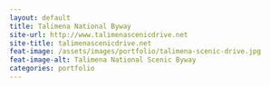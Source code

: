 ```yaml
---
layout: default
title: Talimena National Byway
site-url: http://www.talimenascenicdrive.net
site-title: talimenascenicdrive.net
feat-image: /assets/images/portfolio/talimena-scenic-drive.jpg
feat-image-alt: Talimena National Scenic Byway
categories: portfolio
---
```


